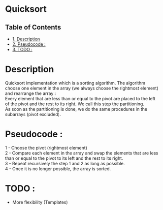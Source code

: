 # Quicksort

<div id="table-of-contents">
<h2>Table of Contents</h2>
<div id="text-table-of-contents">
<ul>
<li><a href="#sec-1">1. Description</a></li>
<li><a href="#sec-2">2. Pseudocode :</a></li>
<li><a href="#sec-3">3. <span class="todo TODO">TODO</span> :</a></li>
</ul>
</div>
</div>

# Description<a id="sec-1" name="sec-1"></a>

Quicksort implementation which is a sorting algorithm. The algorithm
choose one element in the array (we always choose the rightmost
element) and rearrange the array : <br />
Every element that are less than or equal to the pivot are placed to
the left of the pivot and the rest to its right. We call this step
the partitioning. <br />
As soon as the partitioning is done, we do the same procedures in
the subarrays (pivot excluded).

# Pseudocode :<a id="sec-2" name="sec-2"></a>

1 - Choose the pivot (rightmost element) <br />
2 - Compare each element in the array and swap the elements that are
less than or equal to the pivot to its left and the rest to its
right. <br />
3 - Repeat recursively the step 1 and 2 as long as possible. <br />
4 - Once it is no longer possible, the array is sorted.

# TODO :<a id="sec-3" name="sec-3"></a>

-   More flexibility (Templates)